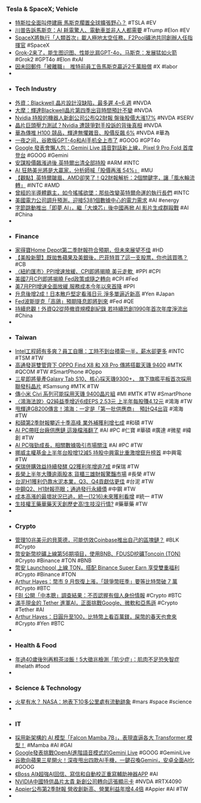 ### Tesla & SpaceX; Vehicle
- [特斯拉全面叫停建廠 馬斯克擱置全球擴張野心？](https://news.cnyes.com/news/id/5682767) #TSLA #EV
- [川普告訴馬斯克：AI 耗電驚人、電動車並非人人都需要](https://technews.tw/2024/08/13/trump-thinks-not-everyone-necessarily-needs-an-ev/) #Trump #Elon #EV
- [SpaceX將執行「人類首次」載人極地太空任務，F2Pool礦池共同創辦人任指揮官](https://www.blocktempo.com/co-founder-of-bitcoin-mining-pool-f2pool-serves-as-a-mission-commander-for-spacex/) #SpaceX
- [Grok-2来了，能生图识图、性能比肩GPT-4o，马斯克：发展猛如火箭](https://www.jiqizhixin.com/articles/2024-08-14-9) #Grok2 #GPT4o #Elon #xAI
- [因未回郵件「被離職」　推特前員工告馬斯克贏近2千萬賠償](https://today.line.me/tw/v2/article/kEvB050) #X #labor
-
- ### Tech Industry
- [外資：Blackwell 晶片設計沒缺陷，最多遲 4~6 週](https://technews.tw/2024/08/14/blackwell-shipping-time/) #NVDA
- [大摩：輝達Blackwell晶片第四季出貨時間預計不變](https://news.cnyes.com/news/id/5683440) #NVDA
- [Nvidia 持股的機器人新創公司公布Q2財報 盤後股價大漲17%](https://money.udn.com/money/story/5599/8160483) #NVDA #SERV
- [晶片巨頭壓力測試？Nvidia 遭競爭對手投訴的背後真相](https://technews.tw/2024/08/14/nvidia-complained-by-competitors/) #NVDA
- [華為傳推 H100 競品，輝達無懼雜音、股價反飆 6%](https://finance.technews.tw/2024/08/14/nvidia-stock-price-0813/) #NVDA #華為
- [一夜之间，谷歌版GPT-4o和AI手机全上市了](https://www.jiqizhixin.com/articles/2024-08-14-7) #GOOG #GPT4o
- [Google 發表會懶人包：Gemini Live 語音對話新上線，Pixel 9 Pro Fold 首度登台](https://ccc.technews.tw/2024/08/14/made-by-google-2024-summary/) #GOOG #Gemini
- [安謀股價飆漲過後 英特爾出清全部持股](https://news.cnyes.com/news/id/5682757) #ARM #INTC
- [AI 狂熱美光將是大贏家，分析師喊「股價再漲 54%」](https://finance.technews.tw/2024/08/14/micron-stock-ai/) #MU
- [【觀點】英特爾皺眉、AMD卻笑了！Q2財報解析：2個關鍵字，讓「風水輪流轉」](https://www.bnext.com.tw/article/80120/intel-amd-financial-results-q2-2024-) #INTC #AMD
- [曾經的半導體霸主，如今搖搖欲墜：那些改變英特爾命運的執行長們](https://technews.tw/2024/08/14/intel-ceo-story/) #INTC
- [美國電力公司調升預測，迎接5381個數據中心的電力需求](https://uanalyze.com.tw/articles/632875966) #AI #energy
- [字節跳動推出「即夢 AI」，繼「大煉芯」後中國再掀 AI 影片生成群毆戰](https://technews.tw/2024/08/14/bytedance-joins-openais-sora-rivals-with-ai-video-app-launch/) #AI #China
-
- ### Finance
- [家得寶Home Depot第二季財報符合預期，但未來展望不佳](https://magnifier.cmoney.tw/家得寶/) #HD
- [【美股新聞】既拋售蘋果及美銀後，巴菲特買了這一支股票，你也該買嗎？](https://magnifier.cmoney.tw/巴菲特買了這一支股票/) #CB
- [〈紐約匯市〉PPI增速放緩、CPI即將揭曉 美元走軟 ](https://news.cnyes.com/news/id/5682641) #PPI #CPI
- [美國7月CPI即將揭曉 Fed政策或隨之轉向](https://news.cnyes.com/news/id/5683155) #CPI #Fed
- [美7月PPI增速全面放緩 服務成本今年以來首降](https://news.cnyes.com/news/id/5682378) #PPI
- [升息後增2成！日本散戶堅定看漲日元 淨多單逼近新高](https://news.cnyes.com/news/id/5683063) #Yen #Japan
- [Fed波斯提克「高鴿」預期降息即將到來](https://m.cnyes.com/news/id/5682741) #Fed #QE
- [持續悲觀！外資Q2從陸撤資規模創紀錄 若持續恐創1990年首次年度淨流出](https://news.cnyes.com/news/id/5681283) #China
-
- ### Taiwan
- [Intel工程師有多爽？員工自曝：工時不到台積電一半，薪水卻更多](https://www.blocktempo.com/taiwanese-community-thinks-intel-does-better-work-than-tsmc/) #INTC #TSM #TW
- [高通發哥雙管齊下 OPPO Find X8 和 X8 Pro 傳將搭載天璣 9400](https://m.eprice.com.tw/mobile/talk/4693/5811711/1) #MTK #QCOM #TW #SmartPhone #Oppo
- [三星即將量產Galaxy Tab S10、核心採天璣9300+， 旗下旗艦平板首次採用聯發科晶片](https://www.techbang.com/posts/117105-galaxy-tab-s10) #Samsung #MTK #TW
- [傳小米 Civi 系列可能採用天璣 9400晶片組](https://m.eprice.com.tw/mobile/talk/4568/5811720/1/) #MI #MTK #TW #SmartPhone
- [〈鴻海法說〉Q2純益季增近6成EPS 2.53元 上半年每股賺4.12元](https://news.cnyes.com/news/id/5683633) #鴻海 #TW
- [甩輝達GB200傳言！鴻海：一定是「第一批供應商」　預計Q4出貨](https://finance.ettoday.net/news/2797323) #鴻海 #TW
- [和碩第2季財報攀近十季高峰 業外補獲利增七成](https://udn.com/news/story/7240/8159823) #和碩 #TW
- [AI PC帶旺台廠供應鏈 這幾檔漲翻了](https://tw.news.yahoo.com/ai-pc帶旺台廠供應鏈-這幾檔漲翻了-054132119.html) #AI #PC #仁寶 #華碩 #廣達 #微星 #緯創 #TW
- [AI PC強勁成長，相關數據吸引市場關注](https://uanalyze.com.tw/articles/224885975) #AI #PC #TW
- [挪威主權基金上半年台股增12減5 持股中興電比重激增竄升榜首](https://news.cnyes.com/news/id/5683389) #中興電 #TW
- [保瑞併購效益持續發酵 Q2獲利年增逾7成](https://news.cnyes.com/news/id/5683150) #保瑞 #TW
- [長榮上半年大賺逾兩股本 貨櫃三雄財報驚豔市場](https://udn.com/news/story/7241/8159767) #長榮 #TW
- [台泥H1獲利仍靠水泥本業，Q3、Q4貢獻估更佳](https://www.moneydj.com/kmdj/news/newsviewer.aspx?a=13e7dd83-b50c-49ff-820c-35a6d024e58b) #台泥 #TW
- [中鋼Q2、H1財報亮眼；通過發行永續債](https://today.line.me/tw/v2/article/5yjMVK7) #中鋼 #TW
- [成本高漲的最壞狀況已過，統一(1216)未來獲利看增](https://uanalyze.com.tw/articles/171105971) #統一 #TW
- [生技權王藥華藥天天創歷史高!生技沒行情?](https://news.cnyes.com/news/id/5682784) #藥華藥 #TW
-
- ### Crypto
- [管理10兆美元的貝萊德，可能仿效Coinbase推出自己的區塊鏈？](https://www.blocktempo.com/will-blackrock-launch-its-own-blockchain/) #BLK #Crypto
- [幣安新幣挖礦上線第56期項目，使用BNB、FDUSD挖礦Toncoin (TON)](https://www.binance.com/zh-TC/support/announcement/幣安新幣挖礦上線第56期項目-使用bnb-fdusd挖礦toncoin-ton-94400db7b1934344aadf944166015715) #Crypto #Binance #TON #BNB
- [幣安 Launchpool 上線 TON，搭配 Binance Super Earn 享受雙重福利](https://abmedia.io/binance-launchpool-and-super-earn-for-ton) #Crypto #Binance #TON
- [Arthur Hayes：幣市 9 月恢復上漲，「競爭幣旺季」要等比特幣破 7 萬](https://blockcast.it/2024/08/13/arthur-hayes-expects-crypto-market-exit-sideways-to-downward-trajectory-starting-in-september/) #Crypto #BTC
- [FBI 公開「中本聰」調查結果：不否認握有個人身份情報](https://www.blocktempo.com/fbi-will-neither-confirm-nor-deny-the-existence-of-satoshi-nakamoto-records/) #Crypto #BTC
- [滿手現金的 Tether 進軍AI，正面挑戰Google、微軟和亞馬遜](https://www.blocktempo.com/tether-full-of-cash-enters-ai/) #Crypto #Tether #AI
- [Arthur Hayes：日圓升至100，比特幣上看百萬鎂，屎幣的春天也會來](https://abmedia.io/arthur-hayes-water-water-everywhere) #Crypto #Yen #BTC
-
- ### Health & Food
- [年過40歲後別再粗茶淡飯！5大徵兆檢測「肌少症」：肌肉不足恐失智症](https://www.uho.com.tw/article-64139.html) #helath #food
-
- ### Science & Technology
- [火星有水？ NASA：地表下10多公里處有流動跡象](https://news.ttv.com.tw/news/11308130012100I) #mars #space #science
-
- ### IT
- [採用新架構的 AI 模型「Falcon Mamba 7B」，表現直逼各大 Transformer 模型！](https://www.inside.com.tw/article/35900-falcon-mamba-7b) #Mamba #AI #GAI
- [Google發表挑戰OpenAI進階語音模式的Gemini Live](https://www.ithome.com.tw/news/164458) #GOOG #GeminiLive
- [谷歌向蘋果三星開火！深夜甩出四款AI手機，一鍵召喚Gemini，安卓全面AI化](https://news.cnyes.com/news/id/5683213) #GOOG
- [《Boss AI》超強AI回信、寫信和自動校正重寫輔助神器APP](https://mrmad.com.tw/boss-ai) #AI
- [NVIDIA中國特供晶片太貴 新創公司轉向這張顯示卡](https://news.xfastest.com/nvidia/143572/nvidia-china/) #NVDA #RTX4090
- [Appier公布第2季財報 營收創新高、營業利益年增4.4倍](https://udn.com/news/story/7241/8161495) #Appier #AI #TW
-